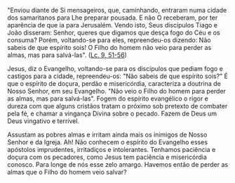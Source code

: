
"Enviou diante de Si mensageiros, que, caminhando, entraram numa cidade dos samaritanos para Lhe preparar pousada. E não O receberam, por ter aparência de que ia para Jerusalém. Vendo isto, Seus discípulos Tiago e João disseram: Senhor, queres que digamos que desça fogo do Céu e os consuma? Porém, voltando-se para eles, repreendeu-os dizendo: Não sabeis de que espírito sois! O Filho do homem não veio para perder as almas, mas para salvá-las". ([Lc. 9, 51-56](https://vulgata.online/bible/Lc.9?ed=MS&vfn=MS.Lc.9.51-56:vs))

Jesus, diz o Evangelho, voltando-se para os discípulos que pediam fogo e castigos para a cidade, repreendeu-os: "Não sabeis de que espírito sois?" É que o espírito de doçura, perdão e misericórdia, caracteriza a doutrina de Nosso Senhor, em seu Evangelho. "Não veio o Filho do homem para perder as almas, mas para salvá-las". Fogem do espírito evangélico o rigor e dureza com que alguns cristãos tratam o próximo sob pretexto de combater pela fé, e chamar a vingança Divina sobre o pecado. Fazem de Deus um Deus vingativo e terrível.

Assustam as pobres almas e irritam ainda mais os inimigos de Nosso Senhor e da Igreja. Ah! Não conhecem o espírito do Evangelho esses apóstolos imprudentes, irritadiços e intolerantes. Tenhamos paciência e doçura com os pecadores, como Jesus tem paciência e misericórdia conosco. Para longe de nós esse zelo amargo. Havemos então de perder as almas que o Filho do homem veio salvar?

